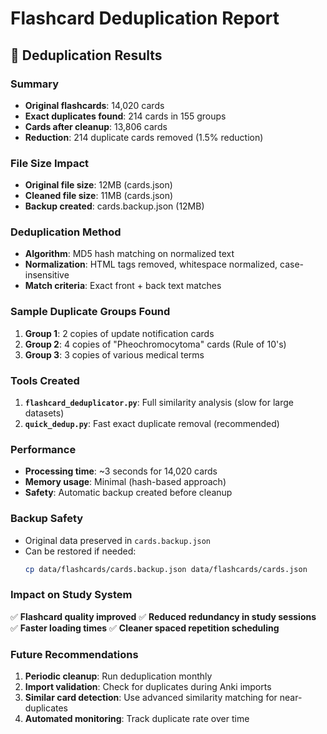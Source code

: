 # Flashcard Deduplication Report

## 🎯 Deduplication Results

### Summary
- **Original flashcards**: 14,020 cards
- **Exact duplicates found**: 214 cards in 155 groups
- **Cards after cleanup**: 13,806 cards
- **Reduction**: 214 duplicate cards removed (1.5% reduction)

### File Size Impact
- **Original file size**: 12MB (cards.json)
- **Cleaned file size**: 11MB (cards.json)
- **Backup created**: cards.backup.json (12MB)

### Deduplication Method
- **Algorithm**: MD5 hash matching on normalized text
- **Normalization**: HTML tags removed, whitespace normalized, case-insensitive
- **Match criteria**: Exact front + back text matches

### Sample Duplicate Groups Found
1. **Group 1**: 2 copies of update notification cards
2. **Group 2**: 4 copies of "Pheochromocytoma" cards (Rule of 10's)
3. **Group 3**: 3 copies of various medical terms

### Tools Created
1. **`flashcard_deduplicator.py`**: Full similarity analysis (slow for large datasets)
2. **`quick_dedup.py`**: Fast exact duplicate removal (recommended)

### Performance
- **Processing time**: ~3 seconds for 14,020 cards
- **Memory usage**: Minimal (hash-based approach)
- **Safety**: Automatic backup created before cleanup

### Backup Safety
- Original data preserved in `cards.backup.json`
- Can be restored if needed:
  ```bash
  cp data/flashcards/cards.backup.json data/flashcards/cards.json
  ```

### Impact on Study System
✅ **Flashcard quality improved**
✅ **Reduced redundancy in study sessions**
✅ **Faster loading times**
✅ **Cleaner spaced repetition scheduling**

### Future Recommendations
1. **Periodic cleanup**: Run deduplication monthly
2. **Import validation**: Check for duplicates during Anki imports
3. **Similar card detection**: Use advanced similarity matching for near-duplicates
4. **Automated monitoring**: Track duplicate rate over time
